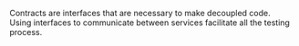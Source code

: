 Contracts are interfaces that are necessary to make decoupled code.  
Using interfaces to communicate between services facilitate all the testing process.